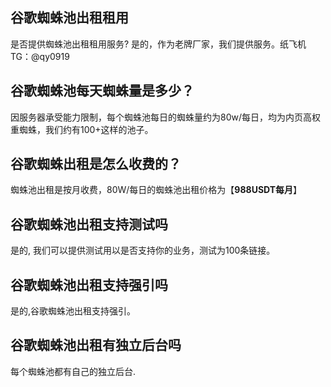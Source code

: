 ## 谷歌蜘蛛池出租租用
是否提供蜘蛛池出租租用服务? 是的，作为老牌厂家，我们提供服务。纸飞机TG：@qy0919
## 谷歌蜘蛛池每天蜘蛛量是多少？
因服务器承受能力限制，每个蜘蛛池每日的蜘蛛量约为80w/每日，均为内页高权重蜘蛛，我们约有100+这样的池子。
## 谷歌蜘蛛出租是怎么收费的？
蜘蛛池出租是按月收费，80W/每日的蜘蛛池出租价格为【**988USDT每月**】
## 谷歌蜘蛛池出租支持测试吗
是的, 我们可以提供测试用以是否支持你的业务，测试为100条链接。
## 谷歌蜘蛛池出租支持强引吗
是的,谷歌蜘蛛池出租支持强引。
## 谷歌蜘蛛池出租有独立后台吗
每个蜘蛛池都有自己的独立后台.
